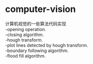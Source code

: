 # computer-vision
计算机视觉的一些算法代码实现   
-opening operation.  
-closing algorithm.  
-hough transform.  
-plot lines detected by hough transform.  
-boundary following algorithm.  
-flood fill algorithm.  

